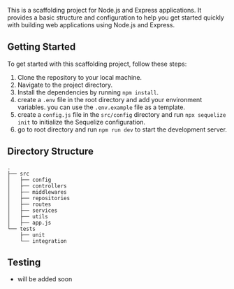 This is a scaffolding project for Node.js and Express applications. It provides a basic structure and configuration to help you get started quickly with building web applications using Node.js and Express.

## Getting Started
To get started with this scaffolding project, follow these steps:
1. Clone the repository to your local machine.
2. Navigate to the project directory.
3. Install the dependencies by running `npm install`.
4. create a `.env` file in the root directory and add your environment variables. you can use the `.env.example` file as a template.
5. create a `config.js` file in the `src/config` directory and run `npx sequelize init` to initialize the Sequelize configuration.
5. go to root directory and run `npm run dev` to start the development server.

## Directory Structure
```
.
├── src
│   ├── config
│   ├── controllers
│   ├── middlewares
│   ├── repositories
│   ├── routes
│   ├── services
│   ├── utils
│   ├── app.js
└── tests
    ├── unit
    └── integration
```
## Testing
- will be added soon
